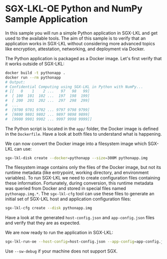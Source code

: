 SGX-LKL-OE Python and NumPy Sample Application
==============================================

In this sample you will run a simple Python application in SGX-LKL and get used to the available tools.
The aim of this sample is to verify that an application works in SGX-LKL without considering more advanced topics like encryption, attestation, networking, and deployment via Docker.

The Python application is packaged as a Docker image. Let's first verify that it works outside of SGX-LKL:

```sh
docker build -t pythonapp .
docker run --rm pythonapp
# Output:
# Confidential Computing using SGX-LKL in Python with NumPy... 
# [[   0    1    2 ...   97   98   99]
#  [ 100  101  102 ...  197  198  199]
#  [ 200  201  202 ...  297  298  299]
#  ...
#  [9700 9701 9702 ... 9797 9798 9799]
#  [9800 9801 9802 ... 9897 9898 9899]
#  [9900 9901 9902 ... 9997 9998 9999]]
```

The Python script is located in the `app/` folder, the Docker image is defined in the `Dockerfile`. Have a look at both files to understand what is happening.

We can now convert the Docker image into a filesystem image which SGX-LKL can use:

```sh
sgx-lkl-disk create --docker=pythonapp --size=300M pythonapp.img
```

The filesystem image contains only the files of the Docker image, but not its runtime metadata (like entrypoint, working directory, and environment variables). To run SGX-LKL we need to create configuration files containing these information. Fortunately, during conversion, this runtime metadata was queried from Docker and stored in special files named `pythonapp.img.*`. The `sgx-lkl-cfg` tool can use these files to generate an initial set of SGX-LKL host and application configuration files:

```sh
sgx-lkl-cfg create --disk pythonapp.img
```
Have a look at the generated `host-config.json` and `app-config.json` files and verify that they are as expected.

We are now ready to run the application in SGX-LKL:

```sh
sgx-lkl-run-oe --host-config=host-config.json --app-config=app-config.json --hw-debug
```
Use `--sw-debug` if your machine does not support SGX.
